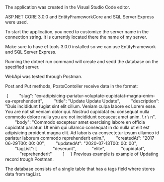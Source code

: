 The application was created in the Visual Studio Code editor.

ASP.NET CORE 3.0.0 and EntityFrameworkCore and SQL Server Express were used.

To start the application, you need to customize the server name in the connection string. It is currently located there
the name of my server.

Make sure to have ef tools 3.0.0 installed so we can use EntityFramework and SQL Server Express.

Running the dotnet run command will create and sedd the database on the specified server.

WebApi was tested through Postman.

Post and Put methods, PostsContoller receive data in the format:

 {
        "slug": "ex-adipisicing-pariatur-voluptate-cupidatat-magna-enim-ea-reprehenderit",
        "title": "Update Update Update",
        "description": "Duis incididunt fugiat sint elit cillum. Veniam culpa labore ex Lorem esse. You are not sit veniam dolor qui. Nostrud cupidatat eu consequat nulla commodo dolore nulla you are not incididunt occaecat amet anim. \ r \ n".
        "body": "Commodo excepteur amet exercising labore en officia cupidatat pariatur. Ut enim qui ullamco consequat in do nulla ut elit est adipisicing proident magna elit. Ad laboris ea consectetur ipsum ullamco id pariatur laborum commodo reprehenderit enim.",
        "createdAt": "2017-06-29T00: 00: 00",
        "updatedAt": "2020-07-13T00: 00: 00",
        "tagList": [
            "deserunt",
            "elite",
            "cupidatat",
            "reprehenderit"
        ]
    }
 Previous example is example of Updating record trough Postman.
  
The database consists of a single table that has a tags field where stores data from tagList.
